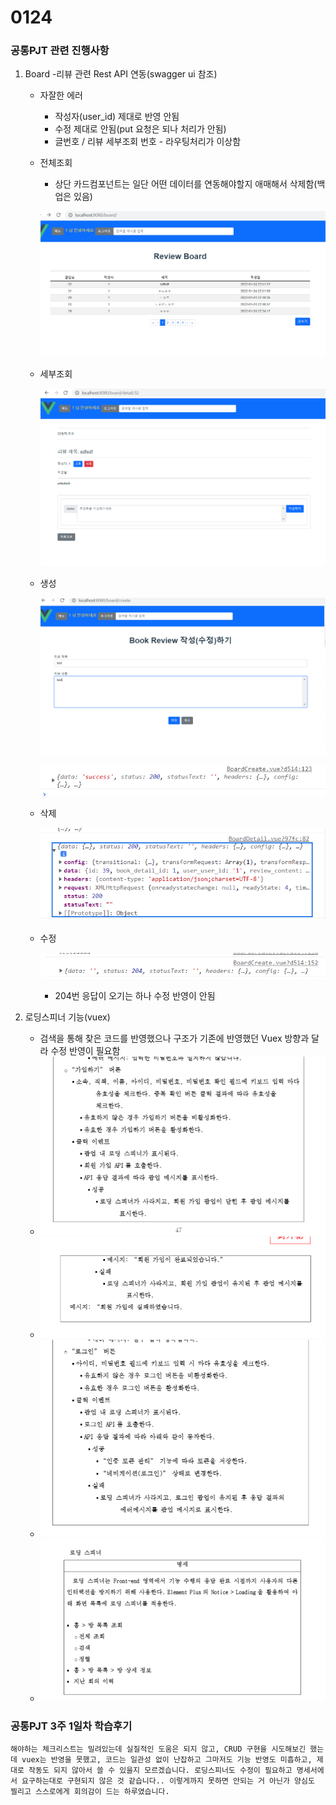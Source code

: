 # 0124

### 공통PJT 관련 진행사항

1. Board -리뷰 관련 Rest API 연동(swagger ui 참조)

   - 자잘한 에러
     - 작성자(user_id) 제대로 반영 안됨
     - 수정 제대로 안됨(put 요청은 되나 처리가 안됨)
     - 글번호 / 리뷰 세부조회 번호 - 라우팅처리가 이상함

   - 전체조회

     - 상단 카드컴포넌트는 일단 어떤 데이터를 연동해야할지 애매해서 삭제함(백업은 있음)

     ![image-20220124231400570](0124/image-20220124231400570.png)

   - 세부조회

     ![image-20220124231325758](0124/image-20220124231325758.png)

   - 생성

     ![image-20220124231445243](0124/image-20220124231445243.png)

     ![image-20220124231814835](0124/image-20220124231814835.png)

   - 삭제

     ![image-20220124231840778](0124/image-20220124231840778.png)

   - 수정

     ![image-20220124232201937](0124/image-20220124232201937.png)

     - 204번 응답이 오기는 하나 수정 반영이 안됨

2. 로딩스피너 기능(vuex)

   - 검색을 통해 찾은 코드를 반영했으나 구조가 기존에 반영했던 Vuex 방향과 달라 수정 반영이 필요함
   - ![image-20220125010341820](0124/image-20220125010341820.png)
   - ![image-20220125010402074](0124/image-20220125010402074.png)
   - ![image-20220125010429413](0124/image-20220125010429413.png)
   - ![image-20220125010305137](0124/image-20220125010305137.png)

### 공통PJT 3주 1일차 학습후기

```
해야하는 체크리스트는 밀려있는데 실질적인 도움은 되지 않고, CRUD 구현을 시도해보긴 했는데 vuex는 반영을 못했고, 코드는 일관성 없이 난잡하고 그마저도 기능 반영도 미흡하고, 제대로 작동도 되지 않아서 쓸 수 있을지 모르겠습니다. 로딩스피너도 수정이 필요하고 명세서에서 요구하는대로 구현되지 않은 것 같습니다.. 이렇게까지 못하면 안되는 거 아닌가 양심도 찔리고 스스로에게 회의감이 드는 하루였습니다.
```

